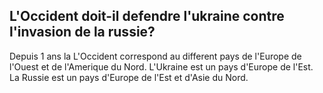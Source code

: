 ## L'Occident doit-il defendre l'ukraine contre l'invasion de la russie?

Depuis 1 ans la 
L'Occident correspond au different pays de l'Europe de l'Ouest et de l'Amerique du Nord. L'Ukraine est un pays d'Europe de l'Est. La Russie est un pays d'Europe de l'Est et d'Asie du Nord.
